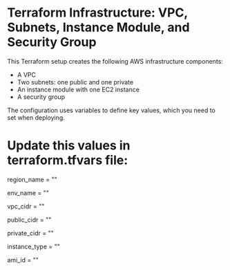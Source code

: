 # Terraform Infrastructure: VPC, Subnets, Instance Module, and Security Group

This Terraform setup creates the following AWS infrastructure components:
- A VPC
- Two subnets: one public and one private
- An instance module with one EC2 instance
- A security group

The configuration uses variables to define key values, which you need to set when deploying.

# Update this values in terraform.tfvars file:

region_name = "<your-aws-region>"

env_name    = "<your-environment-name>"

vpc_cidr     = "<your-vpc-cidr-block>"

public_cidr  = "<your-public-subnet-cidr>"

private_cidr = "<your-private-subnet-cidr>"

instance_type = "<your-ec2-instance-type>"

ami_id        = "<your-ami-id>"
